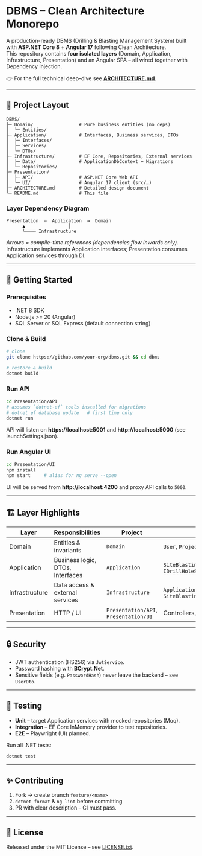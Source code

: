 # DBMS – Clean Architecture Monorepo  

A production-ready DBMS (Drilling & Blasting Management System) built with **ASP.NET Core 8** + **Angular 17** following Clean Architecture.  
This repository contains **four isolated layers** (Domain, Application, Infrastructure, Presentation) and an Angular SPA – all wired together with Dependency Injection.

👉 For the full technical deep-dive see **[ARCHITECTURE.md](ARCHITECTURE.md)**.

---

## 🌳 Project Layout
```
DBMS/
├─ Domain/                 # Pure business entities (no deps)
│  └─ Entities/
├─ Application/            # Interfaces, Business services, DTOs
│  ├─ Interfaces/
│  ├─ Services/
│  └─ DTOs/
├─ Infrastructure/         # EF Core, Repositories, External services
│  ├─ Data/                # ApplicationDbContext + Migrations
│  └─ Repositories/
├─ Presentation/
│  ├─ API/                 # ASP.NET Core Web API
│  └─ UI/                  # Angular 17 client (src/…)
├─ ARCHITECTURE.md         # Detailed design document
└─ README.md               # This file
```

### Layer Dependency Diagram
```
Presentation  →  Application  →  Domain
      ▲                │
      └──── Infrastructure
```
*Arrows = compile-time references (dependencies flow inwards only).*  
Infrastructure implements Application interfaces; Presentation consumes Application services through DI.

---

## 🚀 Getting Started
### Prerequisites
* .NET 8 SDK
* Node.js >= 20 (Angular)
* SQL Server or SQL Express (default connection string)

### Clone & Build
```bash
# clone
git clone https://github.com/your-org/dbms.git && cd dbms

# restore & build
dotnet build
```

### Run API
```bash
cd Presentation/API
# assumes `dotnet-ef` tools installed for migrations
# dotnet ef database update   # first time only
dotnet run
```
API will listen on **https://localhost:5001** and **http://localhost:5000** (see launchSettings.json).

### Run Angular UI
```bash
cd Presentation/UI
npm install
npm start     # alias for ng serve --open
```
UI will be served from **http://localhost:4200** and proxy API calls to `5000`.

---

## 🏗️ Layer Highlights
| Layer | Responsibilities | Project | Key Refs |
|-------|------------------|---------|----------|
| Domain | Entities & invariants | `Domain` | `User`, `Project`, `DrillPattern` |
| Application | Business logic, DTOs, Interfaces | `Application` | `SiteBlastingApplicationService`, `IDrillHoleService` |
| Infrastructure | Data access & external services | `Infrastructure` | `ApplicationDbContext`, `SiteBlastingRepository` |
| Presentation | HTTP / UI | `Presentation/API`, `Presentation/UI` | Controllers, Angular components |

---

## 🔒 Security
* JWT authentication (HS256) via `JwtService`.
* Password hashing with **BCrypt.Net**.
* Sensitive fields (e.g. `PasswordHash`) never leave the backend – see `UserDto`.

---

## 🧪 Testing
* **Unit** – target Application services with mocked repositories (Moq).
* **Integration** – EF Core InMemory provider to test repositories.
* **E2E** – Playwright (UI) planned.

Run all .NET tests:
```bash
dotnet test
```

---

## ✨ Contributing
1. Fork → create branch `feature/<name>`  
2. `dotnet format` & `ng lint` before committing  
3. PR with clear description – CI must pass.

---

## 📄 License
Released under the MIT License – see [LICENSE.txt](LICENSE.txt). 